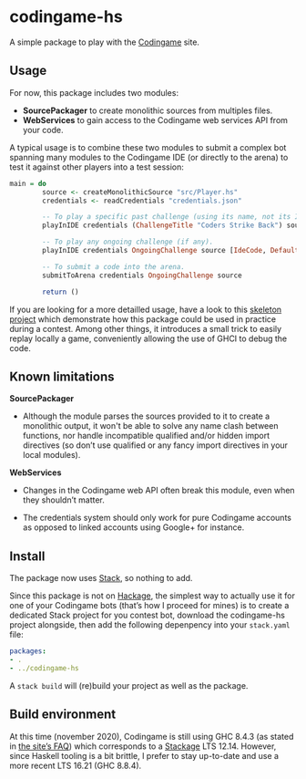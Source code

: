 codingame-hs
============

A simple package to play with the [Codingame](https://www.codingame.com/) site.

Usage
-----

For now, this package includes two modules:

-   **SourcePackager** to create monolithic sources from multiples files.
-   **WebServices** to gain access to the Codingame web services API from your code.

A typical usage is to combine these two modules to submit a complex bot spanning many modules to the
Codingame IDE (or directly to the arena) to test it against other players into a test session:

```haskell
main = do
        source <- createMonolithicSource "src/Player.hs"
        credentials <- readCredentials "credentials.json"

        -- To play a specific past challenge (using its name, not its ID).
        playInIDE credentials (ChallengeTitle "Coders Strike Back") source [IdeCode, DefaultAi] Nothing

        -- To play any ongoing challenge (if any).
        playInIDE credentials OngoingChallenge source [IdeCode, DefaultAi, DefaultAi, DefaultAi] Nothing

        -- To submit a code into the arena.
        submitToArena credentials OngoingChallenge source

        return ()
```

If you are looking for a more detailled usage, have a look to this
[skeleton project](https://github.com/Chatanga/codingame-hs-skeleton) which demonstrate how this package
could be used in practice during a contest. Among other things, it introduces a small trick to easily
replay locally a game, conveniently allowing the use of GHCI to debug the code.

Known limitations
-----------------

**SourcePackager**

-   Although the module parses the sources provided to it to create a monolithic output, it won't be
    able to solve any name clash between functions, nor handle incompatible qualified and/or hidden
    import directives (so don’t use qualified or any fancy import directives in your local modules).

**WebServices**

-   Changes in the Codingame web API often break this module, even when they shouldn’t matter.

-   The credentials system should only work for pure Codingame accounts as opposed to linked
    accounts using Google+ for instance.

Install
-------

The package now uses [Stack](https://docs.haskellstack.org/), so nothing to add.

Since this package is not on [Hackage](https://hackage.haskell.org/),
the simplest way to actually use it for one of your Codingame bots (that’s how I proceed for mines)
is to create a dedicated Stack project for you contest bot,
download the codingame-hs project alongside,
then add the following depenpency into your `stack.yaml` file:

```yaml
packages:
- .
- ../codingame-hs
```

A `stack build` will (re)build your project as well as the package.

Build environment
-----------------

At this time (november 2020), Codingame is still using GHC 8.4.3 (as stated in [the site’s FAQ](https://www.codingame.com/faq))
which corresponds to a [Stackage](https://www.stackage.org/) LTS 12.14.
However, since Haskell tooling is a bit brittle, I prefer to stay up-to-date and use a more recent LTS 16.21 (GHC 8.8.4).

